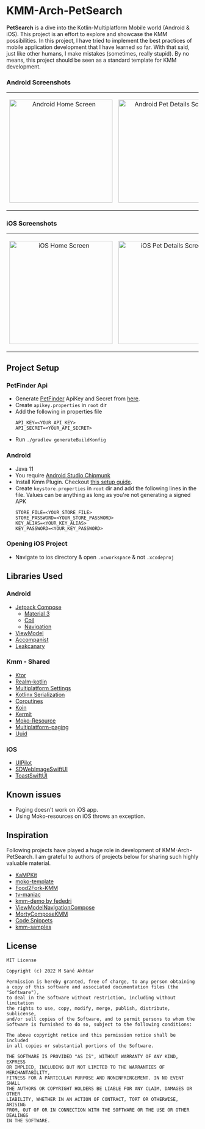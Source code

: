 # KMM-Arch-PetSearch


**PetSearch** is a dive into the Kotlin-Multiplatform Mobile world (Android & iOS). This project is an effort to explore and showcase the KMM possibilities. 
In this project, I have tried to implement the best practices of mobile application development that I have learned so far.
With that said, just like other humans, I make mistakes (sometimes, really stupid). By no means, this project should be seen as a standard template for KMM development.

### Android Screenshots

<table>
  <td>
    <p align="center">
      <img src="https://user-images.githubusercontent.com/22452092/189428033-0a5d2ba2-b822-4c3a-b6f4-938138c432f8.png" alt="Android Home Screen" width="270"/>
    </p>
  </td>
    <td>
    <p align="center">
      <img src="https://user-images.githubusercontent.com/22452092/189428140-d57d0425-8303-45bb-9daa-1081ec0a1e28.png" alt="Android Pet Details Screen" width="270"/>
    </p>
  </td>
</table>

### iOS Screenshots

<table>
  <td>
    <p align="center">
      <img src="https://user-images.githubusercontent.com/22452092/189428332-e48e4492-c5d0-4100-ae99-76fdc35bf668.png" alt="iOS Home Screen" width="270"/>
    </p>
  </td>
    <td>
    <p align="center">
      <img src="https://user-images.githubusercontent.com/22452092/189428358-d6a11d7f-df1e-42b0-8cf3-7c4d5b5a5a3a.png" alt="iOS Pet Details Screen" width="270"/>
    </p>
  </td>
</table>

## Project Setup

### PetFinder Api
- Generate [PetFinder](https://www.petfinder.com) ApiKey and Secret from [here](https://www.petfinder.com/developers/).
- Create `apikey.properties` in `root` dir
- Add the following in properties file
    ```
    API_KEY=<YOUR_API_KEY>
    API_SECRET=<YOUR_API_SECRET>
    ```
- Run `./gradlew generateBuildKonfig`


### Android
- Java 11
- You require [Android Studio Chipmunk](https://developer.android.com/studio/releases)
- Install Kmm Plugin. Checkout [this setup guide](https://kotlinlang.org/docs/kmm-setup.html).
- Create `keystore.properties` in `root` dir and add the following lines in the file. Values can be anything as long as you're not generating a signed APK
    ```
    STORE_FILE=<YOUR_STORE_FILE>
    STORE_PASSWORD=<YOUR_STORE_PASSWORD>
    KEY_ALIAS=<YOUR_KEY_ALIAS>
    KEY_PASSWORD=<YOUR_KEY_PASSWORD>
    ```


### Opening iOS Project
- Navigate to ios directory & open `.xcworkspace` & not `.xcodeproj`




## Libraries Used
### Android
* [Jetpack Compose](https://developer.android.com/jetpack/compose)
    * [Material 3](https://m3.material.io/get-started)
    * [Coil](https://coil-kt.github.io/coil/compose/)
    * [Navigation](https://developer.android.com/jetpack/compose/navigation)
* [ViewModel](https://developer.android.com/topic/libraries/architecture/viewmodel)
* [Accompanist](https://github.com/google/accompanist)
* [Leakcanary](https://github.com/square/leakcanary)

### Kmm - Shared
* [Ktor](https://ktor.io/)
* [Realm-kotlin](https://github.com/realm/realm-kotlin)
* [Multiplatform Settings](https://github.com/russhwolf/multiplatform-settings)
* [Kotlinx Serialization](https://ktor.io/docs/kotlin-serialization.html)
* [Coroutines](https://github.com/Kotlin/kotlinx.coroutines#multiplatform)
* [Koin](https://insert-koin.io)
* [Kermit](https://github.com/touchlab/Kermit)
* [Moko-Resource](https://github.com/icerockdev/moko-resources)
* [Multiplatform-paging](https://github.com/kuuuurt/multiplatform-paging)
* [Uuid](https://github.com/benasher44/uuid)

### iOS
* [UIPilot](https://github.com/canopas/UIPilot)
* [SDWebImageSwiftUI](https://github.com/SDWebImage/SDWebImageSwiftUI)
* [ToastSwiftUI](https://github.com/huynguyencong/ToastSwiftUI)


## Known issues
* Paging doesn't work on iOS app. 
* Using Moko-resources on iOS throws an exception.


## Inspiration
Following projects have played a huge role in development of KMM-Arch-PetSearch.
I am grateful to authors of projects below for sharing such highly valuable material.
- [KaMPKit](https://github.com/touchlab/KaMPKit)
- [moko-template](https://github.com/icerockdev/moko-template)
- [Food2Fork-KMM](https://github.com/mitchtabian/Food2Fork-KMM)
- [tv-maniac](https://github.com/c0de-wizard/tv-maniac)
- [kmm-demo by fededri](https://github.com/fededri/kmm-demo)
- [ViewModelNavigationCompose](https://github.com/Frank1234/ViewModelNavigationCompose)
- [MortyComposeKMM](https://github.com/joreilly/MortyComposeKMM)
- [Code Snippets](https://github.com/android/compose-samples)
- [kmm-samples](https://kotlinlang.org/docs/multiplatform-mobile-samples.html)




## License

```
MIT License

Copyright (c) 2022 M Sané Akhtar

Permission is hereby granted, free of charge, to any person obtaining 
a copy of this software and associated documentation files (the "Software"),
to deal in the Software without restriction, including without limitation 
the rights to use, copy, modify, merge, publish, distribute, sublicense, 
and/or sell copies of the Software, and to permit persons to whom the 
Software is furnished to do so, subject to the following conditions:

The above copyright notice and this permission notice shall be included
in all copies or substantial portions of the Software.

THE SOFTWARE IS PROVIDED "AS IS", WITHOUT WARRANTY OF ANY KIND, EXPRESS
OR IMPLIED, INCLUDING BUT NOT LIMITED TO THE WARRANTIES OF MERCHANTABILITY, 
FITNESS FOR A PARTICULAR PURPOSE AND NONINFRINGEMENT. IN NO EVENT SHALL 
THE AUTHORS OR COPYRIGHT HOLDERS BE LIABLE FOR ANY CLAIM, DAMAGES OR OTHER 
LIABILITY, WHETHER IN AN ACTION OF CONTRACT, TORT OR OTHERWISE, ARISING 
FROM, OUT OF OR IN CONNECTION WITH THE SOFTWARE OR THE USE OR OTHER DEALINGS 
IN THE SOFTWARE.

```